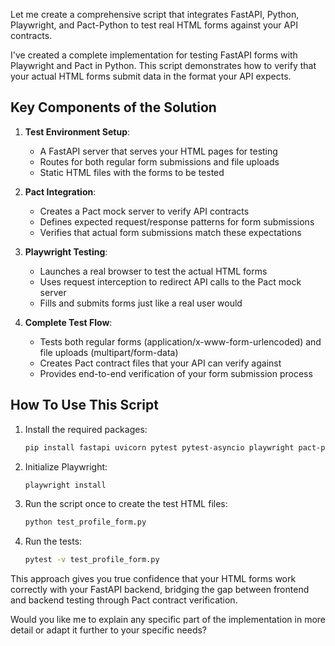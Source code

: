 Let me create a comprehensive script that integrates FastAPI, Python, Playwright, and Pact-Python to test real HTML forms against your API contracts.

I've created a complete implementation for testing FastAPI forms with Playwright and Pact in Python. This script demonstrates how to verify that your actual HTML forms submit data in the format your API expects.

## Key Components of the Solution

1. **Test Environment Setup**:

   - A FastAPI server that serves your HTML pages for testing
   - Routes for both regular form submissions and file uploads
   - Static HTML files with the forms to be tested

2. **Pact Integration**:

   - Creates a Pact mock server to verify API contracts
   - Defines expected request/response patterns for form submissions
   - Verifies that actual form submissions match these expectations

3. **Playwright Testing**:

   - Launches a real browser to test the actual HTML forms
   - Uses request interception to redirect API calls to the Pact mock server
   - Fills and submits forms just like a real user would

4. **Complete Test Flow**:
   - Tests both regular forms (application/x-www-form-urlencoded) and file uploads (multipart/form-data)
   - Creates Pact contract files that your API can verify against
   - Provides end-to-end verification of your form submission process

## How To Use This Script

1. Install the required packages:

   ```bash
   pip install fastapi uvicorn pytest pytest-asyncio playwright pact-python
   ```

2. Initialize Playwright:

   ```bash
   playwright install
   ```

3. Run the script once to create the test HTML files:

   ```bash
   python test_profile_form.py
   ```

4. Run the tests:
   ```bash
   pytest -v test_profile_form.py
   ```

This approach gives you true confidence that your HTML forms work correctly with your FastAPI backend, bridging the gap between frontend and backend testing through Pact contract verification.

Would you like me to explain any specific part of the implementation in more detail or adapt it further to your specific needs?
